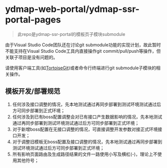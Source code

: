 # ydmap-web-portal/ydmap-ssr-portal-pages

> 此repo是ydmap-ssr-portal的模板页子模块submodule

由于Visual Studio Code团队还在讨论git submodule功能的实现计划，故此暂时不能支持在Visual Studio Code工具内直接操作git commit/pull/push等操作，但关联子项目是没有问题的。

请使用客户端工具(如[TortoiseGit](https://tortoisegit.org/))或者命令行终端进行git submodule子模块的相关操作。

## 模板开发/部署规范
1. 任何涉及接口调整的情况，先本地测试通过再同步部署到测试环境测试通过后方可同步部署到正式环境；
2. 任何涉及到已有boss配置调整会对已有接口产生数据影响的情况，先本地测试通过再同步部署到测试环境测试通过后方可同步部署到正式环境；
3. 对于新增boss配置在无接口调整的情况，可直接调整开发参数对接正式环境接口开发；
4. 对于调整旧模板无boss配置及接口调整的情况，先本地测试通过再同步部署到测试环境测试通过后方可同步部署到正式环境；
5. 所有影响页面路由及生成路径结果的文件一路使用小写及横杠(-)，理论上不使用其他符号；
